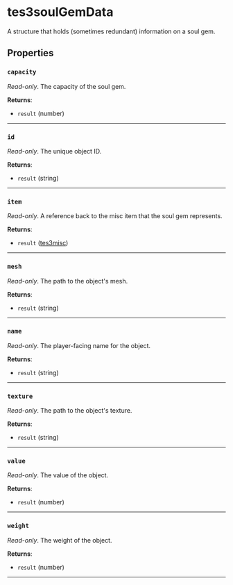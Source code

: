 <!---
	This file is autogenerated. Do not edit this file manually. Your changes will be ignored.
	More information: https://github.com/MWSE/MWSE/tree/master/docs
-->

# tes3soulGemData
<div class="search_terms" style="display: none">tes3soulgemdata, soulgemdata</div>

A structure that holds (sometimes redundant) information on a soul gem.

## Properties

### `capacity`
<div class="search_terms" style="display: none">capacity</div>

*Read-only*. The capacity of the soul gem.

**Returns**:

* `result` (number)

***

### `id`
<div class="search_terms" style="display: none">id</div>

*Read-only*. The unique object ID.

**Returns**:

* `result` (string)

***

### `item`
<div class="search_terms" style="display: none">item</div>

*Read-only*. A reference back to the misc item that the soul gem represents.

**Returns**:

* `result` ([tes3misc](../../types/tes3misc))

***

### `mesh`
<div class="search_terms" style="display: none">mesh</div>

*Read-only*. The path to the object's mesh.

**Returns**:

* `result` (string)

***

### `name`
<div class="search_terms" style="display: none">name</div>

*Read-only*. The player-facing name for the object.

**Returns**:

* `result` (string)

***

### `texture`
<div class="search_terms" style="display: none">texture</div>

*Read-only*. The path to the object's texture.

**Returns**:

* `result` (string)

***

### `value`
<div class="search_terms" style="display: none">value</div>

*Read-only*. The value of the object.

**Returns**:

* `result` (number)

***

### `weight`
<div class="search_terms" style="display: none">weight</div>

*Read-only*. The weight of the object.

**Returns**:

* `result` (number)

***

